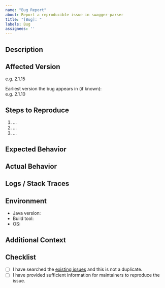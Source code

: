 ```yaml
---
name: "Bug Report"
about: Report a reproducible issue in swagger-parser
title: "[Bug]: "
labels: Bug
assignees: ''
---
```


## Description

<!--
Provide a clear and concise description of the problem.
To help us understand the issue better, consider including:
- What are you trying to parse?
- Which format or version of the spec is affected (OpenAPI 3.0/3.1, Swagger 2.0)?
- Is the parser returning null, throwing, or giving unexpected results?
-->

## Affected Version

<!-- What version of swagger-parser are you using? -->
e.g. 2.1.15

<!-- Can you identify when the issue was introduced?
If yes, please provide the earliest version you know the bug exists in. -->
Earliest version the bug appears in (if known):  
e.g. 2.1.10

## Steps to Reproduce

<!-- Provide a step-by-step list on how to reproduce the issue.
Include example OpenAPI/Swagger definitions if possible. -->

1. ...
2. ...
3. ...

## Expected Behavior

<!-- What should have happened? -->

## Actual Behavior

<!-- What actually happened instead? -->

## Logs / Stack Traces

<!-- Paste relevant log output or error messages, if any. -->

## Environment

<!-- Provide details about your environment. -->

- Java version: <!-- e.g. OpenJDK 17 -->
- Build tool: <!-- e.g. Maven 3.9, Gradle 8.1 -->
- OS: <!-- e.g. Ubuntu 22.04, Windows 11 -->

## Additional Context

<!-- Add any other context, links, or example spec files here. -->

## Checklist

- [ ] I have searched the [existing issues](https://github.com/swagger-api/swagger-parser/issues) and this is not a duplicate.
- [ ] I have provided sufficient information for maintainers to reproduce the issue.